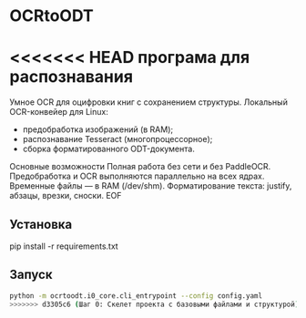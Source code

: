 # OCRtoODT
<<<<<<< HEAD
програма для распознавания 
=======
Умное OCR для оцифровки книг с сохранением структуры.
Локальный OCR-конвейер для Linux:
- предобработка изображений (в RAM);
- распознавание Tesseract (многопроцессорное);
- сборка форматированного ODT-документа.

Основные возможности
Полная работа без сети и без PaddleOCR.
Предобработка и OCR выполняются параллельно на всех ядрах.
Временные файлы — в RAM (/dev/shm).
Форматирование текста: justify, абзацы, врезки, сноски.
EOF

## Установка
pip install -r requirements.txt

## Запуск
```bash
python -m ocrtoodt.i0_core.cli_entrypoint --config config.yaml
>>>>>>> d3305c6 (Шаг 0: Скелет проекта с базовыми файлами и структурой)
